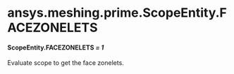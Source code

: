 # ansys.meshing.prime.ScopeEntity.FACEZONELETS



#### ScopeEntity.FACEZONELETS *= 1*

Evaluate scope to get the face zonelets.

<!-- !! processed by numpydoc !! -->
